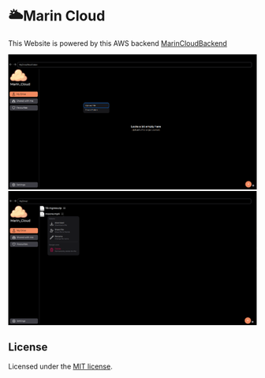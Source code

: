 # 🌥️Marin Cloud

This Website is powered by this AWS backend
[MarinCloudBackend](https://github.com/maciejpvp/FileSystem)

![Screenshot1](images/photo1.png)
![Screenshot2](images/photo2.png)

## License

Licensed under the [MIT license](https://github.com/maciejpvp/FileSystemFrontend/blob/main/LICENSE).

